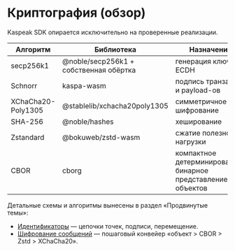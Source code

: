 # Криптография (обзор)

Kaspeak SDK опирается исключительно на проверенные реализации.

| Алгоритм | Библиотека | Назначение |
|----------|-----------|------------|
| secp256k1 | @noble/secp256k1 + собственная обёртка | генерация ключей, ECDH |
| Schnorr  | kaspa-wasm | подпись транзакций и payload-ов |
| XChaCha20-Poly1305 | @stablelib/xchacha20poly1305 | симметричное шифрование |
| SHA-256  | @noble/hashes | хеширование |
| Zstandard | @bokuweb/zstd-wasm | сжатие полезной нагрузки |
| CBOR | cborg | компактное детерминированное бинарное представление объектов |

Детальные схемы и алгоритмы вынесены в раздел «Продвинутые темы»:

* [Идентификаторы](../03-advanced/identifiers.md) — цепочки точек, подписи, перемещение.  
* [Шифрование сообщений](../03-advanced/encryption.md) — пошаговый конвейер «объект > CBOR > Zstd > XChaCha20».
